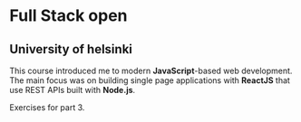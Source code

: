 # Full Stack open
## University of helsinki
This course introduced me to modern **JavaScript**-based web development. The main focus was on building single page applications with **ReactJS** that use REST APIs built with **Node.js**.

Exercises for part 3.